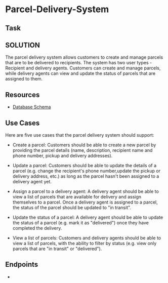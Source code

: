 # Parcel-Delivery-System


## Task

## SOLUTION
The parcel delivery system allows customers to create and manage parcels that are to be delivered to recipients. The system has two user types - Recipient and delivery agents. Customers can create and manage parcels, while delivery agents can view and update the status of parcels that are assigned to them.

Resources
--------
* [Database Schema](https://drive.google.com/file/d/1pNdiAggyn44Qpky3HQWtsTqsyfKdUixg/view?usp=share_link)

Use Cases
--------
Here are five use cases that the parcel delivery system should support:
* Create a parcel: Customers should be able to create a new parcel by providing the parcel details (name, description, recipient name and phone number, pickup and delivery addresses).
* Update a parcel: Customers should be able to update the details of a parcel (e.g. change the recipient's phone number,update the pickup or delivery address, etc.) as long as the parcel hasn't been assigned to a delivery agent yet.
* Assign a parcel to a delivery agent: A delivery agent should be able to view a list of parcels that are available for delivery and assign themselves to a parcel. Once a delivery agent is assigned to a parcel, the status of the parcel should be updated to "in transit".
* Update the status of a parcel: A delivery agent should be able to update the status of a parcel (e.g. mark it as "delivered") once they have completed the delivery.

* View a list of parcels: Customers and delivery agents should be able to view a list of parcels, with the ability to filter by status (e.g. view only parcels that are "in transit" or "delivered").

## Endpoints

* 